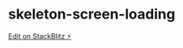 # skeleton-screen-loading

[Edit on StackBlitz ⚡️](https://stackblitz.com/edit/skeleton-screen-loading)